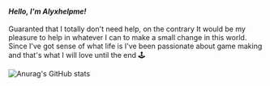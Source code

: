 #### *Hello, I'm Alyxhelpme!*

Guaranted that I totally don't need help, on the contrary It would be my pleasure to help in whatever I can to make a small change in this world.</br>
Since I've got sense of what life is I've been passionate about game making and that's what I will love until the end 🕹️


![Anurag's GitHub stats](https://github-readme-stats.vercel.app/api?username=Alyxhelpme&show_icons=true&theme=radical)
